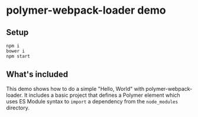 # polymer-webpack-loader demo

## Setup

```
npm i
bower i
npm start
```

## What's included

This demo shows how to do a simple "Hello, World" with polymer-webpack-loader.
It includes a basic project that defines a Polymer element which uses ES Module
syntax to `import` a dependency from the `node_modules` directory.
